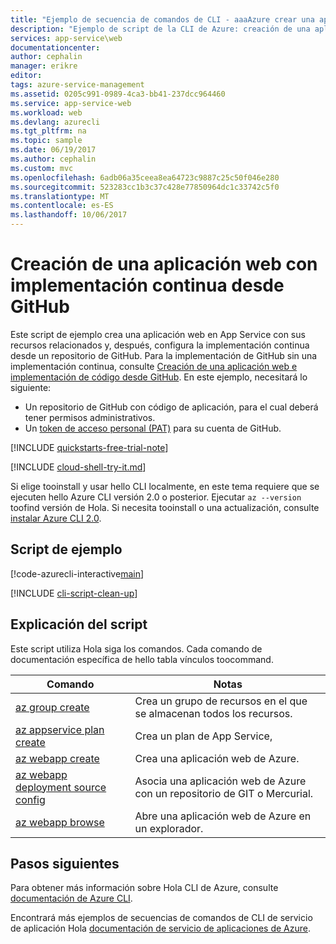 ```yaml
---
title: "Ejemplo de secuencia de comandos de CLI - aaaAzure crear una aplicación web con una implementación continua desde GitHub | Documentos de Microsoft"
description: "Ejemplo de script de la CLI de Azure: creación de una aplicación web con implementación continua desde GitHub | Microsoft Docs"
services: app-service\web
documentationcenter: 
author: cephalin
manager: erikre
editor: 
tags: azure-service-management
ms.assetid: 0205c991-0989-4ca3-bb41-237dcc964460
ms.service: app-service-web
ms.workload: web
ms.devlang: azurecli
ms.tgt_pltfrm: na
ms.topic: sample
ms.date: 06/19/2017
ms.author: cephalin
ms.custom: mvc
ms.openlocfilehash: 6adb06a35ceea8ea64723c9887c25c50f046e280
ms.sourcegitcommit: 523283cc1b3c37c428e77850964dc1c33742c5f0
ms.translationtype: MT
ms.contentlocale: es-ES
ms.lasthandoff: 10/06/2017
---
```

# <a name="create-a-web-app-with-continuous-deployment-from-github"></a>Creación de una aplicación web con implementación continua desde GitHub

Este script de ejemplo crea una aplicación web en App Service con sus recursos relacionados y, después, configura la implementación continua desde un repositorio de GitHub. Para la implementación de GitHub sin una implementación continua, consulte [Creación de una aplicación web e implementación de código desde GitHub](app-service-cli-deploy-github.md). En este ejemplo, necesitará lo siguiente:

* Un repositorio de GitHub con código de aplicación, para el cual deberá tener permisos administrativos.
* Un [token de acceso personal (PAT)](https://help.github.com/articles/creating-an-access-token-for-command-line-use) para su cuenta de GitHub.

[!INCLUDE [quickstarts-free-trial-note](../../../includes/quickstarts-free-trial-note.md)]

[!INCLUDE [cloud-shell-try-it.md](../../../includes/cloud-shell-try-it.md)]

Si elige tooinstall y usar hello CLI localmente, en este tema requiere que se ejecuten hello Azure CLI versión 2.0 o posterior. Ejecutar `az --version` toofind versión de Hola. Si necesita tooinstall o una actualización, consulte [instalar Azure CLI 2.0]( /cli/azure/install-azure-cli). 

## <a name="sample-script"></a>Script de ejemplo

[!code-azurecli-interactive[main](../../../cli_scripts/app-service/deploy-github-continuous/deploy-github-continuous.sh?highlight=3-4 "Create a web app with continuous deployment from GitHub")]

[!INCLUDE [cli-script-clean-up](../../../includes/cli-script-clean-up.md)]

## <a name="script-explanation"></a>Explicación del script

Este script utiliza Hola siga los comandos. Cada comando de documentación específica de hello tabla vínculos toocommand.

| Comando | Notas |
|---|---|
| [az group create](https://docs.microsoft.com/cli/azure/group#create) | Crea un grupo de recursos en el que se almacenan todos los recursos. |
| [az appservice plan create](https://docs.microsoft.com/cli/azure/appservice/plan#create) | Crea un plan de App Service, |
| [az webapp create](https://docs.microsoft.com/cli/azure/webapp#create) | Crea una aplicación web de Azure. |
| [az webapp deployment source config](https://docs.microsoft.com/cli/azure/webapp/deployment/source#config) | Asocia una aplicación web de Azure con un repositorio de GIT o Mercurial. |
| [az webapp browse](https://docs.microsoft.com/cli/azure/webapp#browse) | Abre una aplicación web de Azure en un explorador. |

## <a name="next-steps"></a>Pasos siguientes

Para obtener más información sobre Hola CLI de Azure, consulte [documentación de Azure CLI](https://docs.microsoft.com/cli/azure/overview).

Encontrará más ejemplos de secuencias de comandos de CLI de servicio de aplicación Hola [documentación de servicio de aplicaciones de Azure](../app-service-cli-samples.md).
